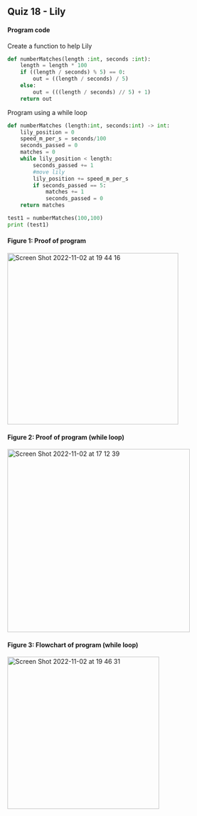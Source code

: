 ## Quiz 18 - Lily
#### Program code
Create a function to help Lily
```.py
def numberMatches(length :int, seconds :int):
    length = length * 100
    if ((length / seconds) % 5) == 0:
        out = ((length / seconds) / 5)
    else:
        out = (((length / seconds) // 5) + 1)
    return out
```

Program using a while loop 
```.py
def numberMatches (length:int, seconds:int) -> int:
    lily_position = 0
    speed_m_per_s = seconds/100
    seconds_passed = 0
    matches = 0
    while lily_position < length:
        seconds_passed += 1
        #move lily
        lily_position += speed_m_per_s
        if seconds_passed == 5:
            matches += 1
            seconds_passed = 0
    return matches

test1 = numberMatches(100,100)
print (test1)
```

#### Figure 1: Proof of program 
<img width="384" alt="Screen Shot 2022-11-02 at 19 44 16" src="https://user-images.githubusercontent.com/105724334/199470121-9bead51d-a65f-49b9-8a7e-a3fdab5de600.png">


#### Figure 2: Proof of program (while loop)
<img width="410" alt="Screen Shot 2022-11-02 at 17 12 39" src="https://user-images.githubusercontent.com/105724334/199435392-7201ebeb-14cb-4429-87ba-a208d2b8d044.png">

#### Figure 3: Flowchart of program (while loop)
<img width="341" alt="Screen Shot 2022-11-02 at 19 46 31" src="https://user-images.githubusercontent.com/105724334/199470568-fc2f3499-5983-446e-86f1-25ac786f84db.png">

